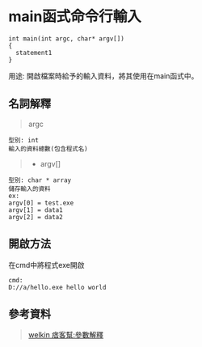 # main函式命令行輸入
```
int main(int argc, char* argv[])
{
  statement1
}
```
用途:
  開啟檔案時給予的輸入資料，將其使用在main函式中。

## 名詞解釋
> argc
```
型別: int
輸入的資料總數(包含程式名)
```
> * argv[]
```
型別: char * array
儲存輸入的資料
ex:
argv[0] = test.exe
argv[1] = data1
argv[2] = data2
```
## 開啟方法
在cmd中將程式exe開啟
```
cmd:
D://a/hello.exe hello world
```

## 參考資料
> [welkin 痞客幫:參數解釋](https://welkinchen.pixnet.net/blog/post/18122440--int-main%28int-argc%2C-char%2A-argv%5B%5D%29-%E5%8F%83%E6%95%B8%E7%9A%84%E4%BD%9C%E7%94%A8)  
